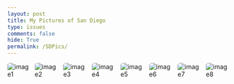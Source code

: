 ```yaml
---
layout: post
title: My Pictures of San Diego
type: issues
comments: false
hide: True
permalink: /SDPics/
---
```


<style>
    .image-gallery {
        display: flex;
        flex-wrap: nowrap;
        overflow-x: auto;
        gap: 10px;
        }

    .image-gallery img {
        max-height: 300px;
        object-fit: cover;
        border-radius: 5px;
    }
</style>

<div class="image-gallery">
  <img src="{{site.baseurl}}/images/SD/SD1.jpg" alt="image1"> 
  <img src="{{site.baseurl}}/images/SD/SD2.jpg" alt="image2"> 
  <img src="{{site.baseurl}}/images/SD/SD3.jpg" alt="image3"> 
  <img src="{{site.baseurl}}/images/SD/SD4.jpg" alt="image4"> 
  <img src="{{site.baseurl}}/images/SD/SD5.jpg" alt="image5"> 
  <img src="{{site.baseurl}}/images/SD/SD6.jpg" alt="image6"> 
  <img src="{{site.baseurl}}/images/SD/SD7.jpg" alt="image7"> 
  <img src="{{site.baseurl}}/images/SD/SD8.jpg" alt="image8"> 
</div>
